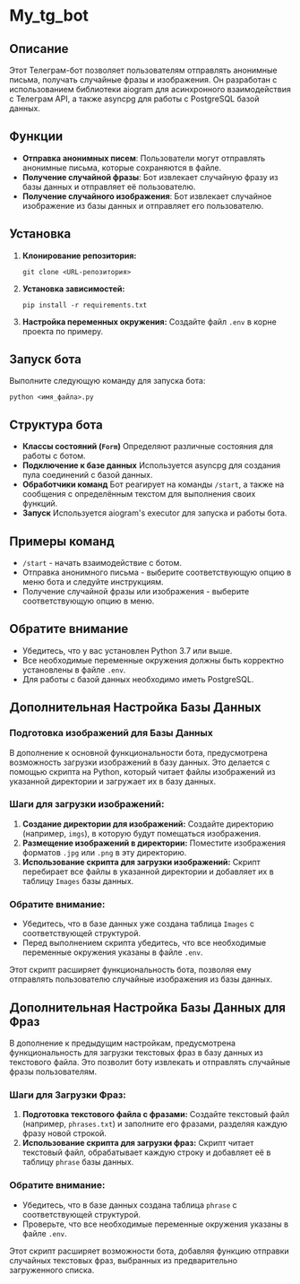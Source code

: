 # My_tg_bot

## Описание

Этот Телеграм-бот позволяет пользователям отправлять анонимные письма, получать случайные фразы и изображения. Он разработан с использованием библиотеки aiogram для асинхронного взаимодействия с Телеграм API, а также asyncpg для работы с PostgreSQL базой данных.

## Функции

- **Отправка анонимных писем**: Пользователи могут отправлять анонимные письма, которые сохраняются в файле.
- **Получение случайной фразы**: Бот извлекает случайную фразу из базы данных и отправляет её пользователю.
- **Получение случайного изображения**: Бот извлекает случайное изображение из базы данных и отправляет его пользователю.

## Установка

1. **Клонирование репозитория:**
    
    ```
    git clone <URL-репозитория>
    ```
    
2. **Установка зависимостей:**
    
    ```
    pip install -r requirements.txt
    ```
    
3. **Настройка переменных окружения:**
Создайте файл `.env` в корне проекта по примеру.

## Запуск бота

Выполните следующую команду для запуска бота:

```
python <имя_файла>.py
```

## Структура бота

- **Классы состояний (`Form`)**
Определяют различные состояния для работы с ботом.
- **Подключение к базе данных**
Используется asyncpg для создания пула соединений с базой данных.
- **Обработчики команд**
Бот реагирует на команды `/start`, а также на сообщения с определённым текстом для выполнения своих функций.
- **Запуск**
Используется aiogram's executor для запуска и работы бота.

## Примеры команд

- `/start` - начать взаимодействие с ботом.
- Отправка анонимного письма - выберите соответствующую опцию в меню бота и следуйте инструкциям.
- Получение случайной фразы или изображения - выберите соответствующую опцию в меню.


## Обратите внимание

- Убедитесь, что у вас установлен Python 3.7 или выше.
- Все необходимые переменные окружения должны быть корректно установлены в файле `.env`.
- Для работы с базой данных необходимо иметь PostgreSQL.


## Дополнительная Настройка Базы Данных

### Подготовка изображений для Базы Данных

В дополнение к основной функциональности бота, предусмотрена возможность загрузки изображений в базу данных. Это делается с помощью скрипта на Python, который читает файлы изображений из указанной директории и загружает их в базу данных.

### Шаги для загрузки изображений:

1. **Создание директории для изображений:**
Создайте директорию (например, `imgs`), в которую будут помещаться изображения.
2. **Размещение изображений в директории:**
Поместите изображения форматов `.jpg` или `.png` в эту директорию.
3. **Использование скрипта для загрузки изображений:**
Скрипт перебирает все файлы в указанной директории и добавляет их в таблицу `Images` базы данных.

### Обратите внимание:

- Убедитесь, что в базе данных уже создана таблица `Images` с соответствующей структурой.
- Перед выполнением скрипта убедитесь, что все необходимые переменные окружения указаны в файле `.env`.

Этот скрипт расширяет функциональность бота, позволяя ему отправлять пользователю случайные изображения из базы данных.


## Дополнительная Настройка Базы Данных для Фраз

В дополнение к предыдущим настройкам, предусмотрена функциональность для загрузки текстовых фраз в базу данных из текстового файла. Это позволит боту извлекать и отправлять случайные фразы пользователям.

### Шаги для Загрузки Фраз:

1. **Подготовка текстового файла с фразами:**
Создайте текстовый файл (например, `phrases.txt`) и заполните его фразами, разделяя каждую фразу новой строкой.
2. **Использование скрипта для загрузки фраз:**
Скрипт читает текстовый файл, обрабатывает каждую строку и добавляет её в таблицу `phrase` базы данных.

### Обратите внимание:

- Убедитесь, что в базе данных создана таблица `phrase` с соответствующей структурой.
- Проверьте, что все необходимые переменные окружения указаны в файле `.env`.

Этот скрипт расширяет возможности бота, добавляя функцию отправки случайных текстовых фраз, выбранных из предварительно загруженного списка.